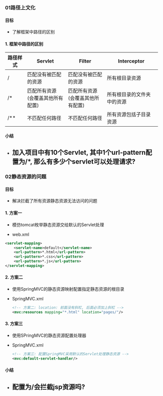 

### 01路径上文化

#### 目标

- 了解框架中路径的区别



#### 1. 框架中路径的区别

| 路径样式 | Servlet                               | Filter                                | Interceptor                |
| -------- | ------------------------------------- | ------------------------------------- | -------------------------- |
| /        | 匹配没有被匹配的资源                  | 匹配没有被匹配的资源                  | 所有根目录资源             |
| /*       | 匹配所有资源<br/>(会覆盖其他所有配置) | 匹配所有资源<br/>(会覆盖其他所有配置) | 所有根目录的文件夹中的资源 |
| /**      | 不匹配任何路径                        | 不匹配任何路径                        | 所有资源包括子目录资源     |



#### 小结

- 加入项目中有10个Servlet, 其中1个url-pattern配置为/*, 那么有多少个servlet可以处理请求?
  - 



### 02静态资源的问题

#### 目标

- 解决拦截了所有资源静态资源无法访问的问题



#### 1. 方案一

- 模仿tomcat枚举静态资源交给默认的Servlet处理

- web.xml

```xml
<servlet-mapping>
    <servlet-name>default</servlet-name>
    <url-pattern>*.html</url-pattern>
    <url-pattern>*.css</url-pattern>
    <url-pattern>*.js</url-pattern>
</servlet-mapping>
```

#### 2. 方案二

- 使用SpringMVC的静态资源映射配置指定静态资源的根目录

- SpringMVC.xml

  ```xml
  <!-- 方案二: location: 前面没有斜杠, 后面必须加上斜杠 -->
  <mvc:resources mapping="*.html" location="pages/"/>
  ```

#### 3. 方案三

- 使用SPringMVC的静态资源配置处理器

- SpringMVC.xml

  ```xml
  <!-- 方案三: 配置SpringMVC采用默认的Servlet处理静态资源 -->
  <mvc:default-servlet-handler/>
  ```



#### 小结

- 配置为/会拦截jsp资源吗?
  - 